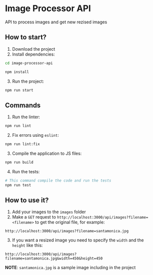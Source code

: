 # Image Processor API
API to process images and get new rezised images

## How to start?
1. Download the project
2. Install dependencies:
```bash
cd image-processor-api

npm install
```
3. Run the project:
```bash
npm run start
```

## Commands
1. Run the linter:
```bash
npm run lint
```
2. Fix errors using `eslint`:
```bash
npm run lint:fix
```
3. Compile the application to JS files:
```bash
npm run build
```
4. Run the tests:
```bash
# This command compile the code and run the tests
npm run test
```

## How to use it?
1. Add your images to the `images` folder
2. Make a `GET` request to `http://localhost:3000/api/images?filename=<filename>` to get the original file, for example:
```
http://localhost:3000/api/images?filename=santamonica.jpg
```
3. If you want a resized image you need to specify the `width` and the `height` like this:
```
http://localhost:3000/api/images?filename=santamonica.jpg&width=450&height=450
```

**NOTE**: `santamonica.jpg` is a sample image including in the project
